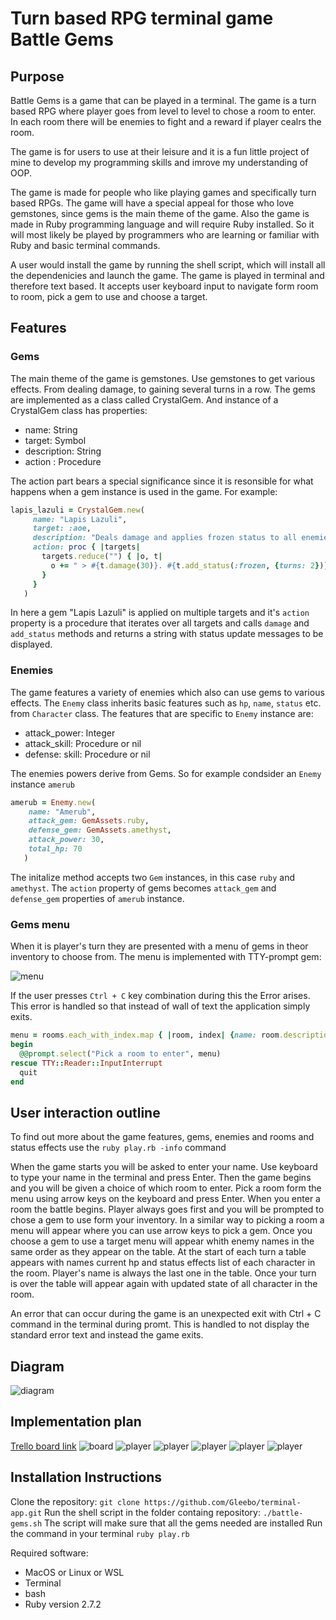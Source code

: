 # Turn based RPG terminal game Battle Gems

## Purpose
Battle Gems is a game that can be played in a terminal. The game is a turn based RPG where player goes from level to level to chose a room to enter. In each room there will be enemies to fight and a reward if player cealrs the room.

The game is for users to use at their leisure and it is a fun little project of mine to develop my programming skills and imrove my understanding of OOP.

The game is made for people who like playing games and specifically turn based RPGs. The game will have a special appeal for those who love gemstones, since gems is the main theme of the game. Also the game is made in Ruby programming language and will require Ruby installed. So it will most likely be played by programmers who are learning or familiar with Ruby and basic terminal commands.

A user would install the game by running the shell script, which will install all the dependenicies and launch the game. The game is played in terminal and therefore text based. It accepts user keyboard input to navigate form room to room, pick a gem to use and choose a target.

## Features
### Gems
The main theme of the game is gemstones. Use gemstones to get various effects. From dealing damage, to gaining several turns in a row. The gems are implemented as a class called CrystalGem. And instance of a CrystalGem class has properties:
 - name: String
 - target: Symbol
 - description: String
 - action : Procedure

 The action part bears a special significance since it is resonsible for what happens when a gem instance is used in the game. For example:
 ```ruby
 lapis_lazuli = CrystalGem.new(
      name: "Lapis Lazuli",
      target: :aoe,
      description: "Deals damage and applies frozen status to all enemies",
      action: proc { |targets|
        targets.reduce("") { |o, t|
          o += " > #{t.damage(30)}. #{t.add_status(:frozen, {turns: 2})}\n"
        }
      }
    )
 ```
 In here a gem "Lapis Lazuli" is applied on multiple targets and it's `action` property is a procedure that iterates over all targets and calls `damage` and `add_status` methods and returns a string with status update messages to be displayed.

 ### Enemies
 The game features a variety of enemies which also can use gems to various effects. The `Enemy` class inherits basic features such as `hp`, `name`, `status` etc. from `Character` class. The features that are specific to `Enemy` instance are:
 - attack_power: Integer
 - attack_skill: Procedure or nil
 - defense: skill: Procedure or nil

 The enemies powers derive from Gems. So for example condsider an `Enemy` instance `amerub`

 ```ruby
 amerub = Enemy.new(
     name: "Amerub",
     attack_gem: GemAssets.ruby,
     defense_gem: GemAssets.amethyst,
     attack_power: 30,
     total_hp: 70
    )
 ```

 The initalize method accepts two `Gem` instances, in this case `ruby` and `amethyst`. The `action` property of gems becomes `attack_gem` and `defense_gem` properties of `amerub` instance.

### Gems menu
When it is player's turn they are presented with a menu of gems in theor inventory to choose from. The menu is implemented with TTY-prompt gem:

![menu](docs/menu.png)

If the user presses `Ctrl + C` key combination during this the Error arises. This error is handled so that instead of wall of text the application simply exits.

```ruby
menu = rooms.each_with_index.map { |room, index| {name: room.description, value: index } }
begin
  @@prompt.select("Pick a room to enter", menu)
rescue TTY::Reader::InputInterrupt
  quit
end
```

## User interaction outline
To find out more about the game features, gems, enemies and rooms and status effects use the `ruby play.rb -info` command

When the game starts you will be asked to enter your name. Use keyboard to type your name in the terminal and press Enter. Then the game begins and you will be given a choice of which room to enter. Pick a room form the menu using arrow keys on the keyboard and press Enter. When you enter a room the battle begins. Player always goes first and you will be prompted to chose a gem to use form your inventory. In a similar way to picking a room a menu will appear where you can use arrow keys to pick a gem. Once you choose a gem to use a target menu will appear whith enemy names in the same order as they appear on the table. At the start of each turn a table appears with names current hp and status effects list of each character in the room. Player's name is always the last one in the table. Once your turn is over the table will appear again with updated state of all character in the room.

An error that can occur during the game is an unexpected exit with Ctrl + C command in the terminal during promt. This is handled to not display the standard error text and instead the game exits.

## Diagram
![diagram](docs/t1a3.png)
## Implementation plan
[Trello board link](https://trello.com/b/3885GjrL/battle-gems)
![board](docs/trello-board.png)
![player](docs/player.png)
![player](docs/gems.png)
![player](docs/enemy.png)
![player](docs/room.png)
![player](docs/game.png)

## Installation Instructions
Clone the repository:
`git clone https://github.com/Gleebo/terminal-app.git`
Run the shell script in the folder containg repository:
`./battle-gems.sh`
The script will make sure that all the gems needed are installed
Run the command in your terminal
`ruby play.rb`

Required software:
 - MacOS or Linux or WSL
 - Terminal
 - bash
 - Ruby version 2.7.2

